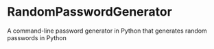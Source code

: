 # RandomPasswordGenerator
 A command-line password generator in Python that generates random passwords in Python

